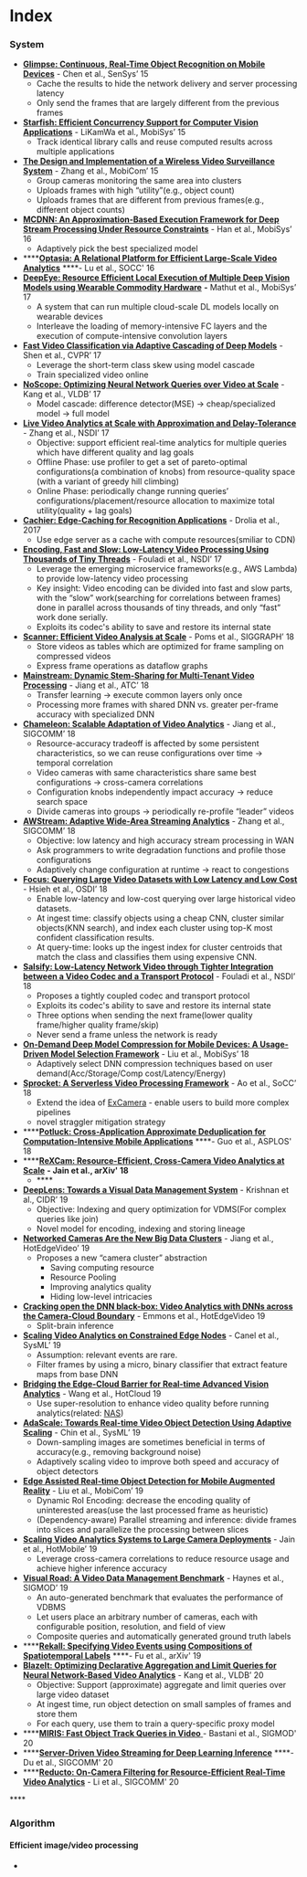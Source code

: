# Index

### System

* [**Glimpse: Continuous, Real-Time Object Recognition on Mobile Devices**](http://people.csail.mit.edu/yuhan/doc/sen060-chenA.pdf) - Chen et al., SenSys’ 15
  * Cache the results to hide the network delivery and server processing latency
  * Only send the frames that are largely different from the previous frames
* [**Starfish: Efficient Concurrency Support for Computer Vision Applications**](https://dl.acm.org/doi/pdf/10.1145/2742647.2742663) - LiKamWa et al., MobiSys’ 15
  * Track identical library calls and reuse computed results across multiple applications
* [**The Design and Implementation of a Wireless Video Surveillance System**](https://www.microsoft.com/en-us/research/wp-content/uploads/2017/08/Bahl-MobiCom-2015.pdf) - Zhang et al., MobiCom’ 15 
  * Group cameras monitoring the same area into clusters
  * Uploads frames with high “utility”\(e.g., object count\)
  * Uploads frames that are different from previous frames\(e.g., different object counts\)
* [**MCDNN: An Approximation-Based Execution Framework for Deep Stream Processing Under Resource Constraints**](https://homes.cs.washington.edu/~arvind/papers/mcdnn.pdf)  - Han et al., MobiSys’ 16
  * Adaptively pick the best specialized model 
* \*\*\*\*[**Optasia: A Relational Platform for Efficient Large-Scale Video Analytics**](https://www.microsoft.com/en-us/research/wp-content/uploads/2017/01/optasia_socc16.pdf) ****-  Lu et al., SOCC' 16
* [**DeepEye: Resource Efficient Local Execution of Multiple Deep Vision Models using Wearable Commodity Hardware**](https://dl.acm.org/doi/10.1145/3081333.3081359) **-** Mathut et al., MobiSys’ 17
  * A system that can run multiple cloud-scale DL models locally on wearable devices
  * Interleave the loading of memory-intensive FC layers and the execution of compute-intensive convolution layers
* [**Fast Video Classification via Adaptive Cascading of Deep Models**](http://openaccess.thecvf.com/content_cvpr_2017/papers/Shen_Fast_Video_Classification_CVPR_2017_paper.pdf) - Shen et al., CVPR’ 17
  * Leverage the short-term class skew using model cascade
  * Train specialized video online
* [**NoScope: Optimizing Neural Network Queries over Video at Scale**](https://arxiv.org/abs/1703.02529)  - Kang et al., VLDB’ 17
  * Model cascade: difference detector\(MSE\) → cheap/specialized model → full model
* [**Live Video Analytics at Scale with Approximation and Delay-Tolerance**](https://www.usenix.org/system/files/conference/nsdi17/nsdi17-zhang.pdf) - Zhang et al., NSDI’ 17
  * Objective: support efficient real-time analytics for multiple queries which have different quality and lag goals
  * Offline Phase: use profiler to get a set of pareto-optimal configurations\(a combination of knobs\) from resource-quality space \(with a variant of greedy hill climbing\)
  * Online Phase: periodically change running queries’ configurations/placement/resource allocation to maximize total utility\(quality + lag goals\) 
* [**Cachier: Edge-Caching for Recognition Applications**](https://ieeexplore.ieee.org/document/7979974) - Drolia et al., 2017
  * Use edge server as a cache with compute resources\(smiliar to CDN\)
* [**Encoding, Fast and Slow: Low-Latency Video Processing Using Thousands of Tiny Threads**](https://www.usenix.org/system/files/conference/nsdi17/nsdi17-fouladi.pdf) - Fouladi et al., NSDI’ 17
  * Leverage the emerging microservice frameworks\(e.g., AWS Lambda\) to provide low-latency video processing
  * Key insight: Video encoding can be divided into fast and slow parts, with the “slow” work\(searching for correlations between frames\) done in parallel across thousands of tiny threads, and only “fast” work done serially.
  * Exploits its codec's ability to save and restore its internal state
* [**Scanner: Efficient Video Analysis at Scale**](https://arxiv.org/abs/1805.07339) - Poms et al., SIGGRAPH’ 18
  * Store videos as tables which are optimized for frame sampling on compressed videos
  * Express frame operations as dataflow graphs
* [**Mainstream: Dynamic Stem-Sharing for Multi-Tenant Video Processing**](https://www.usenix.org/system/files/conference/atc18/atc18-jiang.pdf) - Jiang et al., ATC’ 18
  * Transfer learning → execute common layers only once
  * Processing more frames with shared DNN vs. greater per-frame accuracy with specialized DNN
* [**Chameleon: Scalable Adaptation of Video Analytics**](https://people.cs.uchicago.edu/~junchenj/docs/Chameleon_SIGCOMM_CameraReady_faceblurred.pdf) - Jiang et al., SIGCOMM’ 18
  * Resource-accuracy tradeoff is affected by some persistent characteristics, so we can reuse configurations over time → temporal correlation
  * Video cameras with same characteristics share same best configurations → cross-camera correlations
  * Configuration knobs independently impact accuracy → reduce search space
  * Divide cameras into groups → periodically re-profile “leader” videos 
* [**AWStream: Adaptive Wide-Area Streaming Analytics**](https://awstream.github.io/paper/awstream.pdf) - Zhang et al., SIGCOMM’ 18
  * Objective: low latency and high accuracy stream processing in WAN
  * Ask programmers to write degradation functions and profile those configurations
  * Adaptively change configuration at runtime → react to congestions
* [**Focus: Querying Large Video Datasets with Low Latency and Low Cost**](https://www.usenix.org/conference/osdi18/presentation/hsieh) - Hsieh et al., OSDI’ 18
  * Enable low-latency and low-cost querying over large historical video datasets.
  * At ingest time: classify objects using a cheap CNN, cluster similar objects\(KNN search\), and index each cluster using top-K most confident classification results.
  * At query-time: looks up the ingest index for cluster centroids that match the class and classifies them using expensive CNN. 
* [**Salsify: Low-Latency Network Video through Tighter Integration between a Video Codec and a Transport Protocol**](https://cs.stanford.edu/~keithw/salsify-paper.pdf) - Fouladi et al., NSDI’ 18
  * Proposes a tightly coupled codec and transport protocol
  * Exploits its codec's ability to save and restore its internal state
  * Three options when sending the next frame\(lower quality frame/higher quality frame/skip\)
  * Never send a frame unless the network is ready
* [**On-Demand Deep Model Compression for Mobile Devices: A Usage-Driven Model Selection Framework**](https://tik-old.ee.ethz.ch/file//79a7dd6f6370f809e6180c0746232283/mobisys18-liu.pdf) - Liu et al., MobiSys’ 18
  * Adaptively select DNN compression techniques based on user demand\(Acc/Storage/Comp cost/Latency/Energy\) 
* [**Sprocket: A Serverless Video Processing Framework**](http://cseweb.ucsd.edu/~gmporter/papers/socc18-sprocket.pdf) - Ao et al., SoCC’ 18
  * Extend the idea of [ExCamera](https://www.usenix.org/system/files/conference/nsdi17/nsdi17-fouladi.pdf) - enable users to build more complex pipelines
  * novel straggler mitigation strategy 
* \*\*\*\*[**Potluck: Cross-Application Approximate Deduplication for Computation-Intensive Mobile Applications**](https://www.cs.yale.edu/homes/guo-peizhen/files/potluck-asplos18.pdf) ****- Guo et al., ASPLOS' 18
* \*\*\*\*[**ReXCam: Resource-Efficient, Cross-Camera Video Analytics at Scale**](https://arxiv.org/abs/1811.01268) **- Jain et al., arXiv' 18**
  * \*\*\*\*
* [**DeepLens: Towards a Visual Data Management System**](http://cidrdb.org/cidr2019/papers/p40-krishnan-cidr19.pdf) - Krishnan et al., CIDR’ 19
  * Objective: Indexing and query optimization for VDMS\(For complex queries like join\)
  * Novel model for encoding, indexing and storing lineage
* [**Networked Cameras Are the New Big Data Clusters**](https://www.microsoft.com/en-us/research/uploads/prod/2019/08/hotedgevideo19camera.pdf) - Jiang et al., HotEdgeVideo’ 19
  * Proposes a new “camera cluster” abstraction
    * Saving computing resource
    * Resource Pooling
    * Improving analytics quality 
    * Hiding low-level intricacies
* [**Cracking open the DNN black-box: Video Analytics with DNNs across the Camera-Cloud Boundary**](https://dl.acm.org/doi/abs/10.1145/3349614.3356023) - Emmons et al., HotEdgeVideo 19
  * Split-brain inference
* [**Scaling Video Analytics on Constrained Edge Nodes**](https://arxiv.org/abs/1905.13536) - Canel et al., SysML’ 19
  * Assumption: relevant events are rare.
  * Filter frames by using a micro, binary classifier that extract feature maps from base DNN
* [**Bridging the Edge-Cloud Barrier for Real-time Advanced Vision Analytics**](https://www.usenix.org/conference/hotcloud19/presentation/wang) - Wang et al., HotCloud 19
  * Use super-resolution to enhance video quality before running analytics\(related: [NAS](https://www.usenix.org/system/files/osdi18-yeo.pdf)\)
* [**AdaScale: Towards Real-time Video Object Detection Using Adaptive Scaling**](https://arxiv.org/pdf/1902.02910.pdf) - Chin et al., SysML’ 19
  * Down-sampling images are sometimes beneficial in terms of accuracy\(e.g., removing background noise\)
  * Adaptively scaling video to improve both speed and accuracy of object detectors
* [**Edge Assisted Real-time Object Detection for Mobile Augmented Reality**](http://www.winlab.rutgers.edu/~luyang/papers/mobicom19_augmented_reality.pdf) - Liu et al., MobiCom’ 19
  * Dynamic RoI Encoding: decrease the encoding quality of uninterested areas\(use the last processed frame as heuristic\)
  * \(Dependency-aware\) Parallel streaming and inference: divide frames into slices and parallelize the processing between slices
* [**Scaling Video Analytics Systems to Large Camera Deployments**](https://rtcl.eecs.umich.edu/yuanchao/paper/hotmobile19video.pdf) - Jain et al., HotMobile’ 19
  * Leverage cross-camera correlations to reduce resource usage and achieve higher inference accuracy
* [**Visual Road: A Video Data Management Benchmark**](https://db.cs.washington.edu/projects/visualroad/p300-haynes.pdf) - Haynes et al., SIGMOD’ 19
  * An auto-generated benchmark that evaluates the performance of VDBMS
  * Let users place an arbitrary number of cameras, each with configurable position, resolution, and field of view
  * Composite queries and automatically generated ground truth labels
* \*\*\*\*[**Rekall: Specifying Video Events using Compositions of Spatiotemporal Labels**](https://arxiv.org/abs/1910.02993) ****- Fu et al., arXiv' 19
* [**BlazeIt: Optimizing Declarative Aggregation and Limit Queries for Neural Network-Based Video Analytics**](https://cs.stanford.edu/~matei/papers/2020/vldb_blazeit.pdf) - Kang et al., VLDB’ 20
  * Objective: Support \(approximate\) aggregate and limit queries over large video dataset
  * At ingest time, run object detection on small samples of frames and store them
  * For each query, use them to train a query-specific proxy model
* \*\*\*\*[**MIRIS: Fast Object Track Queries in Video** ](https://favyen.com/miris-sigmod.pdf)- Bastani et al., SIGMOD' 20
* \*\*\*\*[**Server-Driven Video Streaming for Deep Learning Inference**](https://dl.acm.org/doi/pdf/10.1145/3387514.3405887) ****- Du et al., SIGCOMM' 20
* \*\*\*\*[**Reducto: On-Camera Filtering for Resource-Efficient Real-Time Video Analytics**](https://dl.acm.org/doi/pdf/10.1145/3387514.3405874) - Li et al., SIGCOMM' 20

\*\*\*\*

### Algorithm

#### Efficient image/video processing

* 
### 



